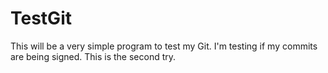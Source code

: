 # TestGit
This will be a very simple program to test my Git.
I'm testing if my commits are being signed.
This is the second try.